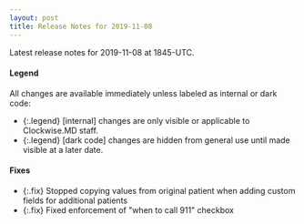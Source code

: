 ```yaml
---
layout: post
title: Release Notes for 2019-11-08
---
```


Latest release notes for 2019-11-08 at 1845-UTC.

<div class='legend' markdown='1'>

#### Legend

All changes are available immediately unless labeled as internal or dark code:

- {:.legend} [internal] changes are only visible or applicable to Clockwise.MD staff.
- {:.legend} [dark code] changes are hidden from general use until made visible at a later date.

</div>


<div class='fixes' markdown='1'>

#### Fixes

- {:.fix} Stopped copying values from original patient when adding custom fields for additional patients
- {:.fix} Fixed enforcement of "when to call 911" checkbox

</div>
